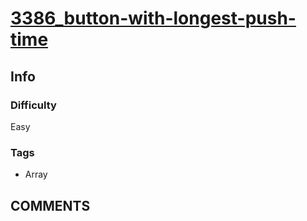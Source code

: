 # [3386_button-with-longest-push-time](https://leetcode.com/problems/button-with-longest-push-time/description/)

## Info

### Difficulty

Easy

### Tags

- Array

## __COMMENTS__

>